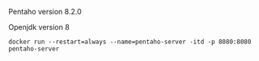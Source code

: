 Pentaho version 8.2.0

Openjdk version 8

`docker run --restart=always --name=pentaho-server -itd -p 8080:8080 pentaho-server`

